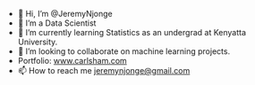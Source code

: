 - 👋 Hi, I’m @JeremyNjonge
- 👀 I’m a Data Scientist
- 🌱 I’m currently learning Statistics as an undergrad at Kenyatta University.
- 💞️ I’m looking to collaborate on machine learning projects.
- Portfolio: www.carlsham.com
- 📫 How to reach me jeremynjonge@gmail.com

<!---
JeremyNjonge/JeremyNjonge is a ✨ special ✨ repository because its `README.md` (this file) appears on your GitHub profile.
You can click the Preview link to take a look at your changes.
--->
